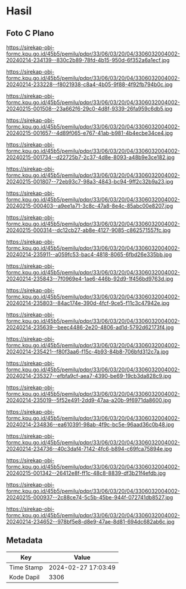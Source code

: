 # Hasil

## Foto C Plano

https://sirekap-obj-formc.kpu.go.id/45b5/pemilu/pdpr/33/06/03/20/04/3306032004002-20240214-234139--830c2b89-78fd-4b15-950d-6f352a6a1ecf.jpg

https://sirekap-obj-formc.kpu.go.id/45b5/pemilu/pdpr/33/06/03/20/04/3306032004002-20240214-233228--f8021938-c8a4-4b05-9f88-4f92fb794b0c.jpg

https://sirekap-obj-formc.kpu.go.id/45b5/pemilu/pdpr/33/06/03/20/04/3306032004002-20240215-001508--23a662f6-29c0-4d8f-9339-26fa959c6db5.jpg

https://sirekap-obj-formc.kpu.go.id/45b5/pemilu/pdpr/33/06/03/20/04/3306032004002-20240215-001657--4d89f065-e767-41ab-b981-4b4ecbe34ce4.jpg

https://sirekap-obj-formc.kpu.go.id/45b5/pemilu/pdpr/33/06/03/20/04/3306032004002-20240215-001734--d22725b7-2c37-4d8e-8093-a48b9e3ce182.jpg

https://sirekap-obj-formc.kpu.go.id/45b5/pemilu/pdpr/33/06/03/20/04/3306032004002-20240215-001807--72eb93c7-98a3-4843-bc94-9ff2c32b9a23.jpg

https://sirekap-obj-formc.kpu.go.id/45b5/pemilu/pdpr/33/06/03/20/04/3306032004002-20240215-000403--a9ee1a71-3c8c-47a8-8e4c-85abc00e8207.jpg

https://sirekap-obj-formc.kpu.go.id/45b5/pemilu/pdpr/33/06/03/20/04/3306032004002-20240215-000314--dc12cb27-ab8e-4127-9085-c862571557fc.jpg

https://sirekap-obj-formc.kpu.go.id/45b5/pemilu/pdpr/33/06/03/20/04/3306032004002-20240214-235911--a059fc53-bac4-4818-8065-6fbd26e335bb.jpg

https://sirekap-obj-formc.kpu.go.id/45b5/pemilu/pdpr/33/06/03/20/04/3306032004002-20240214-235843--7f0969e4-1ae6-446b-92d9-1f456bd9763d.jpg

https://sirekap-obj-formc.kpu.go.id/45b5/pemilu/pdpr/33/06/03/20/04/3306032004002-20240214-235803--84ac174e-390d-4fcf-9ce5-f11c3c47942e.jpg

https://sirekap-obj-formc.kpu.go.id/45b5/pemilu/pdpr/33/06/03/20/04/3306032004002-20240214-235639--beec4486-2e20-4806-ad1d-5792d62173f4.jpg

https://sirekap-obj-formc.kpu.go.id/45b5/pemilu/pdpr/33/06/03/20/04/3306032004002-20240214-235421--f80f3aa6-f15c-4b93-84b8-706bfd312c7a.jpg

https://sirekap-obj-formc.kpu.go.id/45b5/pemilu/pdpr/33/06/03/20/04/3306032004002-20240214-235327--efbfa9cf-aea7-4390-be69-19cb3da828c9.jpg

https://sirekap-obj-formc.kpu.go.id/45b5/pemilu/pdpr/33/06/03/20/04/3306032004002-20240214-235019--5f52e491-2dd9-47aa-a20b-9f6971da8600.jpg

https://sirekap-obj-formc.kpu.go.id/45b5/pemilu/pdpr/33/06/03/20/04/3306032004002-20240214-234836--ea610391-98ab-4f9c-bc5e-96aad36c0b48.jpg

https://sirekap-obj-formc.kpu.go.id/45b5/pemilu/pdpr/33/06/03/20/04/3306032004002-20240214-234736--40c3daf4-7142-4fc6-b894-c69fca75894e.jpg

https://sirekap-obj-formc.kpu.go.id/45b5/pemilu/pdpr/33/06/03/20/04/3306032004002-20240215-001342--26412e8f-ff1c-48c8-8839-df3b21f4efdb.jpg

https://sirekap-obj-formc.kpu.go.id/45b5/pemilu/pdpr/33/06/03/20/04/3306032004002-20240215-000937--2c88ce74-5c5b-45be-944f-072741db8527.jpg

https://sirekap-obj-formc.kpu.go.id/45b5/pemilu/pdpr/33/06/03/20/04/3306032004002-20240214-234652--978bf5e8-d8e9-47ae-8d81-694dc682ab6c.jpg


## Metadata

| Key        | Value               |
| ---------- | ------------------- |
| Time Stamp | 2024-02-27 17:03:49 |
| Kode Dapil | 3306                |



